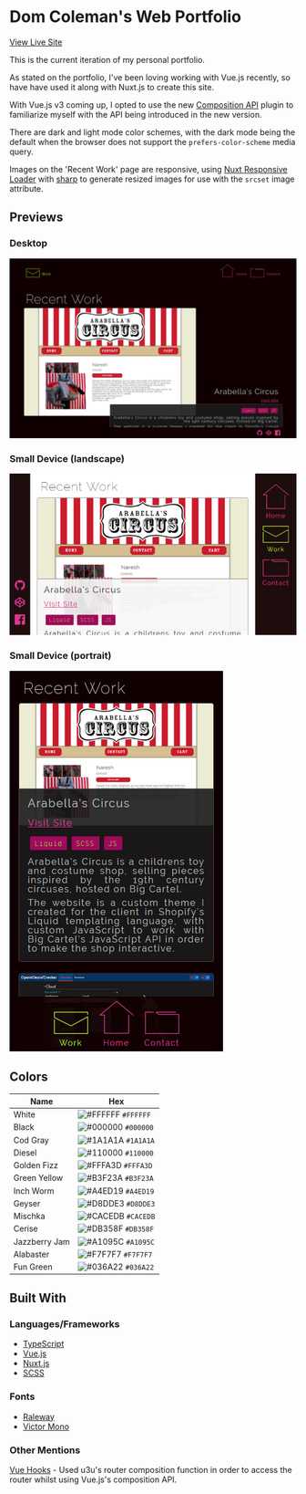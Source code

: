 # Dom Coleman's Web Portfolio

[View Live Site](//domcoleman.com/)

This is the current iteration of my personal portfolio.

As stated on the portfolio, I've been loving working with Vue.js recently, so have have used it along with Nuxt.js to create this site.

With Vue.js v3 coming up, I opted to use the new [Composition API](//github.com/vuejs/composition-api) plugin to familiarize myself with the API being introduced in the new version.

There are dark and light mode color schemes, with the dark mode being the default when the browser does not support the `prefers-color-scheme` media query.

Images on the 'Recent Work' page are responsive, using [Nuxt Responsive Loader](//github.com/geeogi/nuxt-responsive-loader) with [sharp](//github.com/lovell/sharp) to generate resized images for use with the `srcset` image attribute.

## Previews

### Desktop

![desktop](https://raw.githubusercontent.com/domcoleman/portfolio/master/static/preview/desktop.png)

### Small Device (landscape)

![phone-landscape](https://raw.githubusercontent.com/domcoleman/portfolio/master/static/preview/phone-landscape.png)

### Small Device (portrait)

![phone-portrait](https://raw.githubusercontent.com/domcoleman/portfolio/master/static/preview/phone-portrait.png)

## Colors

| Name          | Hex                                                                |
| ------------- | ------------------------------------------------------------------ |
| White         | ![#FFFFFF](https://via.placeholder.com/15/FFFFFF/FFFFFF) `#FFFFFF` |
| Black         | ![#000000](https://via.placeholder.com/15/000000/000000) `#000000` |
| Cod Gray      | ![#1A1A1A](https://via.placeholder.com/15/1A1A1A/1A1A1A) `#1A1A1A` |
| Diesel        | ![#110000](https://via.placeholder.com/15/110000/110000) `#110000` |
| Golden Fizz   | ![#FFFA3D](https://via.placeholder.com/15/FFFA3D/FFFA3D) `#FFFA3D` |
| Green Yellow  | ![#B3F23A](https://via.placeholder.com/15/B3F23A/B3F23A) `#B3F23A` |
| Inch Worm     | ![#A4ED19](https://via.placeholder.com/15/A4ED19/A4ED19) `#A4ED19` |
| Geyser        | ![#D8DDE3](https://via.placeholder.com/15/D8DDE3/D8DDE3) `#D8DDE3` |
| Mischka       | ![#CACEDB](https://via.placeholder.com/15/CACEDB/CACEDB) `#CACEDB` |
| Cerise        | ![#DB358F](https://via.placeholder.com/15/DB358F/DB358F) `#DB358F` |
| Jazzberry Jam | ![#A1095C](https://via.placeholder.com/15/A1095C/A1095C) `#A1095C` |
| Alabaster     | ![#F7F7F7](https://via.placeholder.com/15/F7F7F7/F7F7F7) `#F7F7F7` |
| Fun Green     | ![#036A22](https://via.placeholder.com/15/036A22/036A22) `#036A22` |

## Built With

### Languages/Frameworks
- [TypeScript](//typescriptlang.org/)
- [Vue.js](//vuejs.org/)
- [Nuxt.js](//nuxtjs.org/)
- [SCSS](//sass-lang.com/)

### Fonts
- [Raleway](//theleagueofmoveabletype.com/raleway/)
- [Victor Mono](//rubjo.github.io/victor-mono/)

### Other Mentions

[Vue Hooks](//github.com/u3u/vue-hooks/) - Used u3u's router composition function in order to access the router whilst using Vue.js's composition API.
